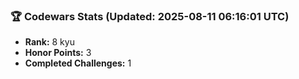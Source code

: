 ### 🏆 Codewars Stats (Updated: 2025-08-11 06:16:01 UTC)

- **Rank:** 8 kyu
- **Honor Points:** 3
- **Completed Challenges:** 1
